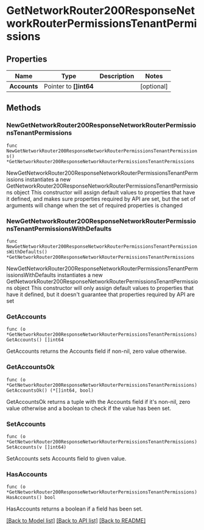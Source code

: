 # GetNetworkRouter200ResponseNetworkRouterPermissionsTenantPermissions

## Properties

Name | Type | Description | Notes
------------ | ------------- | ------------- | -------------
**Accounts** | Pointer to **[]int64** |  | [optional] 

## Methods

### NewGetNetworkRouter200ResponseNetworkRouterPermissionsTenantPermissions

`func NewGetNetworkRouter200ResponseNetworkRouterPermissionsTenantPermissions() *GetNetworkRouter200ResponseNetworkRouterPermissionsTenantPermissions`

NewGetNetworkRouter200ResponseNetworkRouterPermissionsTenantPermissions instantiates a new GetNetworkRouter200ResponseNetworkRouterPermissionsTenantPermissions object
This constructor will assign default values to properties that have it defined,
and makes sure properties required by API are set, but the set of arguments
will change when the set of required properties is changed

### NewGetNetworkRouter200ResponseNetworkRouterPermissionsTenantPermissionsWithDefaults

`func NewGetNetworkRouter200ResponseNetworkRouterPermissionsTenantPermissionsWithDefaults() *GetNetworkRouter200ResponseNetworkRouterPermissionsTenantPermissions`

NewGetNetworkRouter200ResponseNetworkRouterPermissionsTenantPermissionsWithDefaults instantiates a new GetNetworkRouter200ResponseNetworkRouterPermissionsTenantPermissions object
This constructor will only assign default values to properties that have it defined,
but it doesn't guarantee that properties required by API are set

### GetAccounts

`func (o *GetNetworkRouter200ResponseNetworkRouterPermissionsTenantPermissions) GetAccounts() []int64`

GetAccounts returns the Accounts field if non-nil, zero value otherwise.

### GetAccountsOk

`func (o *GetNetworkRouter200ResponseNetworkRouterPermissionsTenantPermissions) GetAccountsOk() (*[]int64, bool)`

GetAccountsOk returns a tuple with the Accounts field if it's non-nil, zero value otherwise
and a boolean to check if the value has been set.

### SetAccounts

`func (o *GetNetworkRouter200ResponseNetworkRouterPermissionsTenantPermissions) SetAccounts(v []int64)`

SetAccounts sets Accounts field to given value.

### HasAccounts

`func (o *GetNetworkRouter200ResponseNetworkRouterPermissionsTenantPermissions) HasAccounts() bool`

HasAccounts returns a boolean if a field has been set.


[[Back to Model list]](../README.md#documentation-for-models) [[Back to API list]](../README.md#documentation-for-api-endpoints) [[Back to README]](../README.md)


